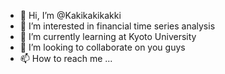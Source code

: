 - 👋 Hi, I’m @Kakikakikakki
- 👀 I’m interested in financial time series analysis
- 🌱 I’m currently learning at Kyoto University
- 💞️ I’m looking to collaborate on you guys
- 📫 How to reach me ...

<!---
Kakikakikakki/Kakikakikakki is a ✨ special ✨ repository because its `README.md` (this file) appears on your GitHub profile.
You can click the Preview link to take a look at your changes.
--->
